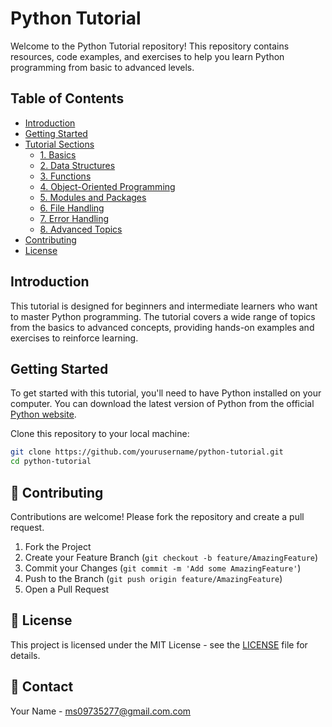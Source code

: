 # Python Tutorial

Welcome to the Python Tutorial repository! This repository contains resources, code examples, and exercises to help you learn Python programming from basic to advanced levels.

## Table of Contents

- [Introduction](#introduction)
- [Getting Started](#getting-started)
- [Tutorial Sections](#tutorial-sections)
  - [1. Basics](#1-basics)
  - [2. Data Structures](#2-data-structures)
  - [3. Functions](#3-functions)
  - [4. Object-Oriented Programming](#4-object-oriented-programming)
  - [5. Modules and Packages](#5-modules-and-packages)
  - [6. File Handling](#6-file-handling)
  - [7. Error Handling](#7-error-handling)
  - [8. Advanced Topics](#8-advanced-topics)
- [Contributing](#contributing)
- [License](#license)

## Introduction

This tutorial is designed for beginners and intermediate learners who want to master Python programming. The tutorial covers a wide range of topics from the basics to advanced concepts, providing hands-on examples and exercises to reinforce learning.

## Getting Started

To get started with this tutorial, you'll need to have Python installed on your computer. You can download the latest version of Python from the official [Python website](https://www.python.org/downloads/).

Clone this repository to your local machine:

```sh
git clone https://github.com/yourusername/python-tutorial.git
cd python-tutorial

```

## 🤝 Contributing

Contributions are welcome! Please fork the repository and create a pull request.

1. Fork the Project
2. Create your Feature Branch (`git checkout -b feature/AmazingFeature`)
3. Commit your Changes (`git commit -m 'Add some AmazingFeature'`)
4. Push to the Branch (`git push origin feature/AmazingFeature`)
5. Open a Pull Request

## 📄 License

This project is licensed under the MIT License - see the [LICENSE](LICENSE) file for details.

## 💬 Contact

Your Name - [ms09735277@gmail.com.com](mailto:ms09735277@gmail.com.com)
